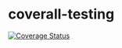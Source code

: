 # coverall-testing

[![Coverage Status](https://coveralls.io/repos/github/craheb/coverall-testing/badge.svg?branch=master)](https://coveralls.io/github/craheb/coverall-testing?branch=master)
